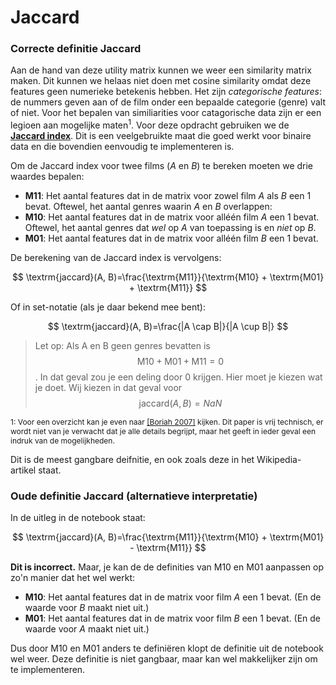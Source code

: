 # Jaccard

### Correcte definitie Jaccard

Aan de hand van deze utility matrix kunnen we weer een similarity matrix maken. Dit kunnen we helaas niet doen met cosine similarity omdat deze features geen numerieke betekenis hebben. Het zijn _categorische features_: de nummers geven aan of de film onder een bepaalde categorie (genre) valt of niet. Voor het bepalen van similiarities voor catagorische data zijn er een legioen aan mogelijke maten$^1$. Voor deze opdracht gebruiken we de [**Jaccard index**](https://en.wikipedia.org/wiki/Jaccard_index). Dit is een veelgebruikte maat die goed werkt voor binaire data en die bovendien eenvoudig te implementeren is.

Om de Jaccard index voor twee films ($A$ en $B$) te bereken moeten we drie waardes bepalen:

- **M11**: Het aantal features dat in de matrix voor zowel film $A$ als $B$ een $1$ bevat. Oftewel, het aantal genres waarin $A$ en $B$ overlappen:
- **M10**: Het aantal features dat in de matrix voor alléén film $A$ een $1$ bevat. Oftewel, het aantal genres dat *wel* op $A$ van toepassing is en *niet* op $B$.
- **M01**: Het aantal features dat in de matrix voor alléén film $B$ een $1$ bevat.

De berekening van de Jaccard index is vervolgens:

$$
\textrm{jaccard}(A, B)=\frac{\textrm{M11}}{\textrm{M10} + \textrm{M01} + \textrm{M11}}
$$

Of in set-notatie (als je daar bekend mee bent):

$$
\textrm{jaccard}(A, B)=\frac{|A \cap B|}{|A \cup B|}
$$

> Let op: Als A en B geen genres bevatten is $${\textrm{M10} + \textrm{M01} + \textrm{M11}} = 0$$. In dat geval zou je een deling door 0 krijgen. Hier moet je kiezen wat je doet. Wij kiezen in dat geval voor $$\textrm{jaccard}(A, B)=NaN$$

<p style="font-size:9pt;">
    1: Voor een overzicht kan je even naar <a href="https://pdfs.semanticscholar.org/c654/4a12fec2097bddc49adbb159426d9dc15d2c.pdf">[Boriah 2007]</a> kijken. Dit paper is vrij technisch, er wordt niet van je verwacht dat je alle details begrijpt, maar het geeft in ieder geval een indruk van de mogelijkheden.
</p>

Dit is de meest gangbare deifnitie, en ook zoals deze in het Wikipedia-artikel staat.

### Oude definitie Jaccard (alternatieve interpretatie)

In de uitleg in de notebook staat:

$$
\textrm{jaccard}(A, B)=\frac{\textrm{M11}}{\textrm{M10} + \textrm{M01} - \textrm{M11}}
$$

**Dit is incorrect.** Maar, je kan de de definities van M10 en M01 aanpassen op zo'n manier dat het wel werkt:

- **M10**: Het aantal features dat in de matrix voor film $A$ een $1$ bevat. (En de waarde voor $B$ maakt niet uit.)
- **M01**: Het aantal features dat in de matrix voor film $B$ een $1$ bevat. (En de waarde voor $A$ maakt niet uit.)

Dus door M10 en M01 anders te definiëren klopt de definitie uit de notebook wel weer. Deze definitie is niet gangbaar, maar kan wel makkelijker zijn om te implementeren.
